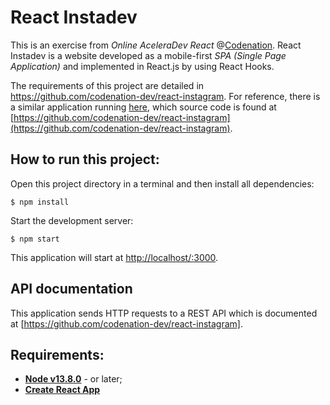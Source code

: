 # React Instadev

This is an exercise from *Online AceleraDev React* @[Codenation](https://www.codenation.dev/). React Instadev is a website developed as a mobile-first *SPA (Single Page Application)* and implemented in React.js by using React Hooks. 

The requirements of this project are detailed in https://github.com/codenation-dev/react-instagram. For reference, there is a similar application running [here](https://viniciusvinna-react-instagram.netlify.app/), which source code is found at [https://github.com/codenation-dev/react-instagram](https://github.com/codenation-dev/react-instagram).

## How to run this project:

Open this project directory in a terminal and then install all dependencies:

```shell
$ npm install
```
Start the development server:

```shell
$ npm start
```
This application will start at [http://localhost/:3000](http://localhost/:3000).

## API documentation 

This application sends HTTP requests to a REST API which is documented at [https://github.com/codenation-dev/react-instagram].

## Requirements:
* **[Node v13.8.0](https://nodejs.org/en/)** - or later;
* **[Create React App](https://github.com/facebook/create-react-app)**
